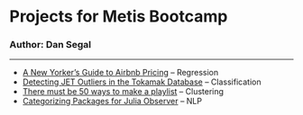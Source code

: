 # Projects for Metis Bootcamp
### Author: Dan Segal

----

* [A New Yorker’s Guide
to Airbnb Pricing](https://djsegal.github.io/metis/nyc_airbnb_slides.pdf) – Regression
* [Detecting JET Outliers in the Tokamak Database](https://djsegal.github.io/metis/jet_outliers_slides.pdf) – Classification
* [There must be 50 ways  to make a playlist](https://djsegal.github.io/metis/spotify_playlist_slides.pdf) – Clustering
* [Categorizing Packages for Julia Observer](https://djsegal.github.io/metis/julia_packages_slides.pdf) – NLP
